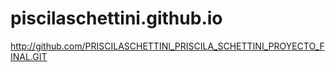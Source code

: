 # piscilaschettini.github.io
http://github.com/PRISCILASCHETTINI_PRISCILA_SCHETTINI_PROYECTO_FINAL.GIT
